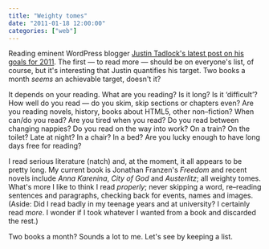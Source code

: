 ```yaml
---
title: "Weighty tomes"
date: "2011-01-18 12:00:00"
categories: ["web"]
---
```



Reading eminent WordPress blogger [Justin Tadlock's latest post on his goals for 2011](https://justintadlock.com/archives/2011/01/17/2011-goals). The first — to read more — should be on everyone's list, of course, but it's interesting that Justin quantifies his target. Two books a month _seems_ an achievable target, doesn't it?

It depends on your reading. What are you reading? Is it long? Is it ‘difficult’? How well do you read — do you skim, skip sections or chapters even? Are you reading novels, history, books about HTML5, other non–fiction? When can/do you read? Are you tired when you read? Do you read between changing nappies? Do you read on the way into work? On a train? On the toilet? Late at night? In a chair? In a bed? Are you lucky enough to have long days free for reading?

I read serious literature (natch) and, at the moment, it all appears to be pretty long. My current book is Jonathan Franzen's _Freedom_ and  recent novels include _Anna Karenina_, _City of God_ and _Austerlitz_; all weighty tomes. What's more I like to think I read _properly_; never skipping a word, re–reading sentences and paragraphs, checking back for events, names and images. (Aside: Did I read badly in my teenage years and at university? I certainly read _more_. I wonder if I took whatever I wanted from a book and discarded the rest.)

Two books a month? Sounds a lot to me. Let's see by keeping a list.
